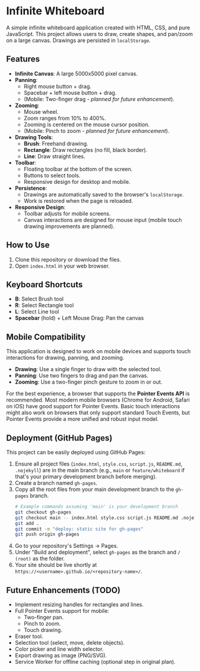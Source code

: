 # Infinite Whiteboard

A simple infinite whiteboard application created with HTML, CSS, and pure JavaScript. This project allows users to draw, create shapes, and pan/zoom on a large canvas. Drawings are persisted in `localStorage`.

## Features

*   **Infinite Canvas**: A large 5000x5000 pixel canvas.
*   **Panning**:
    *   Right mouse button + drag.
    *   Spacebar + left mouse button + drag.
    *   (Mobile: Two-finger drag - *planned for future enhancement*).
*   **Zooming**:
    *   Mouse wheel.
    *   Zoom ranges from 10% to 400%.
    *   Zooming is centered on the mouse cursor position.
    *   (Mobile: Pinch to zoom - *planned for future enhancement*).
*   **Drawing Tools**:
    *   **Brush**: Freehand drawing.
    *   **Rectangle**: Draw rectangles (no fill, black border).
    *   **Line**: Draw straight lines.
*   **Toolbar**:
    *   Floating toolbar at the bottom of the screen.
    *   Buttons to select tools.
    *   Responsive design for desktop and mobile.
*   **Persistence**:
    *   Drawings are automatically saved to the browser's `localStorage`.
    *   Work is restored when the page is reloaded.
*   **Responsive Design**:
    *   Toolbar adjusts for mobile screens.
    *   Canvas interactions are designed for mouse input (mobile touch drawing improvements are planned).

## How to Use

1.  Clone this repository or download the files.
2.  Open `index.html` in your web browser.

## Keyboard Shortcuts

*   **B**: Select Brush tool
*   **R**: Select Rectangle tool
*   **L**: Select Line tool
*   **Spacebar** (hold) + Left Mouse Drag: Pan the canvas

## Mobile Compatibility

This application is designed to work on mobile devices and supports touch interactions for drawing, panning, and zooming.

-   **Drawing**: Use a single finger to draw with the selected tool.
-   **Panning**: Use two fingers to drag and pan the canvas.
-   **Zooming**: Use a two-finger pinch gesture to zoom in or out.

For the best experience, a browser that supports the **Pointer Events API** is recommended. Most modern mobile browsers (Chrome for Android, Safari on iOS) have good support for Pointer Events. Basic touch interactions might also work on browsers that only support standard Touch Events, but Pointer Events provide a more unified and robust input model.

## Deployment (GitHub Pages)

This project can be easily deployed using GitHub Pages:

1.  Ensure all project files (`index.html`, `style.css`, `script.js`, `README.md`, `.nojekyll`) are in the main branch (e.g., `main` or `feature/whiteboard` if that's your primary development branch before merging).
2.  Create a branch named `gh-pages`.
3.  Copy all the root files from your main development branch to the `gh-pages` branch.
    ```bash
    # Example commands assuming 'main' is your development branch
    git checkout gh-pages
    git checkout main -- index.html style.css script.js README.md .nojekyll sw.js # Add sw.js if implemented
    git add .
    git commit -m "deploy: static site for gh-pages"
    git push origin gh-pages
    ```
4.  Go to your repository's Settings -> Pages.
5.  Under "Build and deployment", select `gh-pages` as the branch and `/ (root)` as the folder.
6.  Your site should be live shortly at `https://<username>.github.io/<repository-name>/`.

## Future Enhancements (TODO)

*   Implement resizing handles for rectangles and lines.
*   Full Pointer Events support for mobile:
    *   Two-finger pan.
    *   Pinch to zoom.
    *   Touch drawing.
*   Eraser tool.
*   Selection tool (select, move, delete objects).
*   Color picker and line width selector.
*   Export drawing as image (PNG/SVG).
*   Service Worker for offline caching (optional step in original plan).
